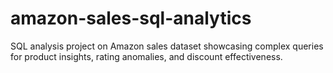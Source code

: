 # amazon-sales-sql-analytics
SQL analysis project on Amazon sales dataset showcasing complex queries for product insights, rating anomalies, and discount effectiveness.
